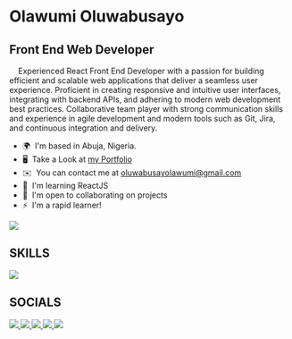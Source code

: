 Olawumi Oluwabusayo
===========================================================================================================================================

Front End Web Developer
-----------------------

&nbsp;&nbsp;&nbsp;&nbsp;Experienced React Front End Developer with a passion for building efficient and scalable web applications that deliver a seamless user experience. Proficient in creating responsive and intuitive user interfaces, integrating with backend APIs, and adhering to modern web development best practices. Collaborative team player with strong communication skills and experience in agile development and modern tools such as Git, Jira, and continuous integration and delivery.

*   🌍  I'm based in Abuja, Nigeria.
*   🖥️  Take a Look at <a target='_blank' href='http://meet-busayo.vercel.app'>my Portfolio</a>
*   ✉️  You can contact me at [oluwabusayolawumi@gmail.com](mailto:oluwabusayolawumi@gmail.com)
*   🧠  I'm learning ReactJS
*   🤝  I'm open to collaborating on projects
*   ⚡  I'm a rapid learner!

![](https://komarev.com/ghpvc/?username=busayolawumi&style=for-the-badge	)

<h2>SKILLS </h2>
<p>
  <a href="https://skillicons.dev">
    <img src="https://skillicons.dev/icons?i=react,js,tailwind,git,vite,html,css,bootstrap" />
  </a>
</p>
<h2>SOCIALS</h2>
<p>
  <a href="https://www.github.com/busayolawumi" target="_blank" rel="noreferrer">
   <img src="https://skillicons.dev/icons?i=github" />
  </a>
  <a href="https://www.linkedin.com/in/busayolawumi "target="_blank" rel="noreferrer">
   <img src="https://skillicons.dev/icons?i=linkedin" />
  </a>
  <a href="https://www.stackoverflow.com/users/busayolawumi "target="_blank" rel="noreferrer">
   <img src="https://skillicons.dev/icons?i=stackoverflow" />
  </a>
  <a href="https://www.twitter.com/busayocodes" target="_blank" rel="noreferrer">
   <img src="https://skillicons.dev/icons?i=twitter" />
  </a>
  <a href="http://www.instagram.com/busayocodes" target="_blank" rel="noreferrer">
   <img src="https://skillicons.dev/icons?i=instagram" />
  </a>
</p>
<!-- <h2>SUPPORT ME</h2>
<a target="_blank" href="https://www.buymeacoffee.com/busayolawumi "><img src="https://cdn.buymeacoffee.com/buttons/v2/default-yellow.png" width="200" /></a>
</p> -->
